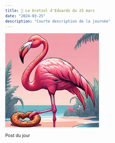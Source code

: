 ```yaml
---
title: 🥨 Le bretzel d'Eduardo du 25 mars
date: "2024-03-25"
description: "Courte description de la journée"
---
```


![Bretzel d'Eduardo](../bretzel_eduardo.png)

Post du jour
